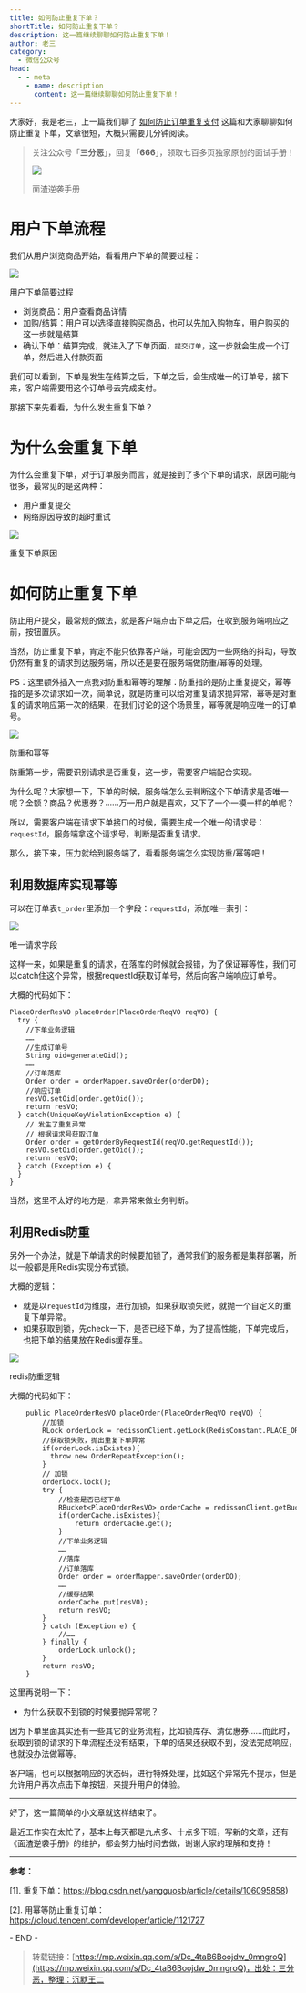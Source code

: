 ```yaml
---
title: 如何防止重复下单？
shortTitle: 如何防止重复下单？
description: 这一篇继续聊聊如何防止重复下单！
author: 老三
category:
  - 微信公众号
head:
  - - meta
    - name: description
      content: 这一篇继续聊聊如何防止重复下单！
---
```


大家好，我是老三，上一篇我们聊了 [如何防止订单重复支付](https://mp.weixin.qq.com/s?__biz=MzkwODE5ODM0Ng==&mid=2247491980&idx=1&sn=22c357da998773d57115d71c3f5708c3&scene=21#wechat_redirect) 这篇和大家聊聊如何防止重复下单，文章很短，大概只需要几分钟阅读。

> 关注公众号「**三分恶**」，回复「**666**」，领取七百多页独家原创的面试手册！
> 
> ![](https://cdn.tobebetterjavaer.com/tobebetterjavaer/images/nice-article/weixin-ruhfzcfxd-2e3b7041-d317-4e79-9241-3dc098828a02.jpg)
> 
> 面渣逆袭手册

# 用户下单流程

我们从用户浏览商品开始，看看用户下单的简要过程：

![](https://cdn.tobebetterjavaer.com/tobebetterjavaer/images/nice-article/weixin-ruhfzcfxd-85e704f6-c73f-4881-8d30-ac80057f7bc3.jpg)

用户下单简要过程

*   浏览商品：用户查看商品详情
*   加购/结算：用户可以选择直接购买商品，也可以先加入购物车，用户购买的这一步就是结算
*   确认下单：结算完成，就进入了下单页面，`提交订单`，这一步就会生成一个订单，然后进入付款页面

我们可以看到，下单是发生在结算之后，下单之后，会生成唯一的订单号，接下来，客户端需要用这个订单号去完成支付。

那接下来先看看，为什么发生重复下单？

# 为什么会重复下单

为什么会重复下单，对于订单服务而言，就是接到了多个下单的请求，原因可能有很多，最常见的是这两种：

*   用户重复提交
*   网络原因导致的超时重试

![](https://cdn.tobebetterjavaer.com/tobebetterjavaer/images/nice-article/weixin-ruhfzcfxd-99b57ecc-6aa5-4100-ba56-63565c2dc037.jpg)

重复下单原因

# 如何防止重复下单

防止用户提交，最常规的做法，就是客户端点击下单之后，在收到服务端响应之前，按钮置灰。

当然，防止重复下单，肯定不能只依靠客户端，可能会因为一些网络的抖动，导致仍然有重复的请求到达服务端，所以还是要在服务端做防重/幂等的处理。

PS：这里额外插入一点我对防重和幂等的理解：防重指的是防止重复提交，幂等指的是多次请求如一次，简单说，就是防重可以给对重复请求抛异常，幂等是对重复的请求响应第一次的结果，在我们讨论的这个场景里，幂等就是响应唯一的订单号。

![](https://cdn.tobebetterjavaer.com/tobebetterjavaer/images/nice-article/weixin-ruhfzcfxd-5a6a4a1d-66df-4fe7-80e9-fc6e2bd27bfd.jpg)

防重和幂等

防重第一步，需要识别请求是否重复，这一步，需要客户端配合实现。

为什么呢？大家想一下，下单的时候，服务端怎么去判断这个下单请求是否唯一呢？金额？商品？优惠券？……万一用户就是喜欢，又下了一个一模一样的单呢？

所以，需要客户端在请求下单接口的时候，需要生成一个唯一的请求号：`requestId`，服务端拿这个请求号，判断是否重复请求。

那么，接下来，压力就给到服务端了，看看服务端怎么实现防重/幂等吧！

## 利用数据库实现幂等

可以在订单表`t_order`里添加一个字段：`requestId`，添加唯一索引：

![](https://cdn.tobebetterjavaer.com/tobebetterjavaer/images/nice-article/weixin-ruhfzcfxd-0f6232ba-4e09-4ef8-a56a-076de147575f.jpg)

唯一请求字段

这样一来，如果是重复的请求，在落库的时候就会报错，为了保证幂等性，我们可以catch住这个异常，根据requestId获取订单号，然后向客户端响应订单号。

大概的代码如下：

```
PlaceOrderResVO placeOrder(PlaceOrderReqVO reqVO) {
  try {
    //下单业务逻辑
    ……
    //生成订单号
    String oid=generateOid();
    ……
    //订单落库
    Order order = orderMapper.saveOrder(orderDO); 
    //响应订单
    resVO.setOid(order.getOid());
    return resVO;
  } catch(UniqueKeyViolationException e) {
    // 发生了重复异常
    // 根据请求号获取订单
    Order order = getOrderByRequestId(reqVO.getRequestId());
    resVO.setOid(order.getOid());
    return resVO;
  } catch (Exception e) {
  }
}
```

当然，这里不太好的地方是，拿异常来做业务判断。

## 利用Redis防重

另外一个办法，就是下单请求的时候要加锁了，通常我们的服务都是集群部署，所以一般都是用Redis实现分布式锁。

大概的逻辑：

*   就是以`requestId`为维度，进行加锁，如果获取锁失败，就抛一个自定义的重复下单异常。
*   如果获取到锁，先check一下，是否已经下单，为了提高性能，下单完成后，也把下单的结果放在Redis缓存里。

![](https://cdn.tobebetterjavaer.com/tobebetterjavaer/images/nice-article/weixin-ruhfzcfxd-0083bd11-12c2-4894-bb81-d0cd4cd82148.jpg)

redis防重逻辑

大概的代码如下：

```
    public PlaceOrderResVO placeOrder(PlaceOrderReqVO reqVO) {
        //加锁
        RLock orderLock = redissonClient.getLock(RedisConstant.PLACE_ORDER_LOCK_KEY + reqVO.getRequestId());
        //获取锁失败，抛出重复下单异常
        if(orderLock.isExistes){
          throw new OrderRepeatException();
        }
        // 加锁
        orderLock.lock();
        try {
            //检查是否已经下单
            RBucket<PlaceOrderResVO> orderCache = redissonClient.getBucket(RedisConstant.PLACE_ORDER_LOCK_KEY+reqVO.getRequestId());
            if(orderCache.isExistes){
                return orderCache.get();
            }
            //下单业务逻辑
            ……
            //落库
            //订单落库
            Order order = orderMapper.saveOrder(orderDO); 
            ……
            //缓存结果
            orderCache.put(resVO);
            return resVO;
        } 
        } catch (Exception e) {
            //……
        } finally {
            orderLock.unlock();
        }
        return resVO;
    }
```

这里再说明一下：

*   为什么获取不到锁的时候要抛异常呢？

因为下单里面其实还有一些其它的业务流程，比如锁库存、清优惠券……而此时，获取到锁的请求的下单流程还没有结束，下单的结果还获取不到，没法完成响应，也就没办法做幂等。

客户端，也可以根据响应的状态码，进行特殊处理，比如这个异常先不提示，但是允许用户再次点击下单按钮，来提升用户的体验。

* * *

好了，这一篇简单的小文章就这样结束了。

最近工作实在太忙了，基本上每天都是九点多、十点多下班，写新的文章，还有《面渣逆袭手册》的维护，都会努力抽时间去做，谢谢大家的理解和支持！



* * *

**参考：**

\[1\]. 重复下单：https://blog.csdn.net/yangguosb/article/details/106095858)

\[2\]. 用幂等防止重复订单：https://cloud.tencent.com/developer/article/1121727

\- END -

>转载链接：[https://mp.weixin.qq.com/s/Dc_4taB6Boojdw_0mngroQ](https://mp.weixin.qq.com/s/Dc_4taB6Boojdw_0mngroQ)，出处：三分恶，整理：沉默王二
